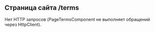 ## Страница сайта /terms

Нет HTTP запросов (PageTermsComponent не выполняет обращений через HttpClient).


